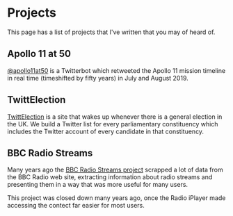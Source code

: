 # Projects

This page has a list of projects that I've written that you may of heard of.

## Apollo 11 at 50

[@apollo11at50](https://twitter.com/apollo11at50) is a Twitterbot which
retweeted the Apollo 11 mission timeline in real time (timeshifted by
fifty years) in July and August 2019.

## TwittElection

[TwittElection](https://twittelection.co.uk/) is a site that wakes up
whenever there is a general election in the UK. We build a Twitter
list for every parliamentary constituency which includes the Twitter
account of every candidate in that constituency.

## BBC Radio Streams

Many years ago the [BBC Radio Streams project](https://dave.org.uk/streams)
scrapped a lot of data from the BBC Radio web site, extracting information
about radio streams and presenting them in a way that was more useful for
many users.

This project was closed down many years ago, once the Radio iPlayer made
accessing the contect far easier for most users.
